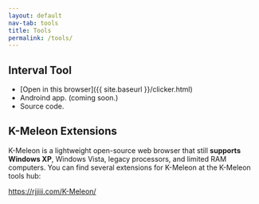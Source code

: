 ```yaml
---
layout: default
nav-tab: tools
title: Tools
permalink: /tools/
---
```


## Interval Tool

- [Open in this browser]({{ site.baseurl }}/clicker.html)
- Androind app. (coming soon.)
- Source code.

## K-Meleon Extensions

K-Meleon is a lightweight open-source web browser that still **supports Windows XP**, Windows Vista, legacy processors, and limited RAM computers. You can find several extensions for K-Meleon at the K-Meleon tools hub:

https://rjjiii.com/K-Meleon/
